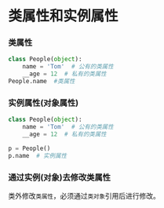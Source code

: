 # 类属性和实例属性

### 类属性

```python
class People(object):
    name = 'Tom'  # 公有的类属性
    __age = 12  # 私有的类属性
People.name  #类属性
```

### 实例属性\(对象属性\)

```python
class People(object):
    name = 'Tom'  # 公有的类属性
    __age = 12  # 私有的类属性

p = People()
p.name  # 实例属性
```

### 通过实例\(对象\)去修改类属性

类外修改`类属性`，必须通过`类对象`引用后进行修改。


